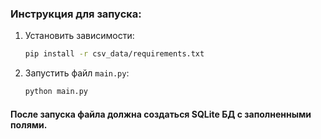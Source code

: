 ### Инструкция для запуска:

1. Установить зависимости:
    ```bash
    pip install -r csv_data/requirements.txt
    ```

2. Запустить файл `main.py`:
    ```bash
    python main.py
    ```

#### После запуска файла должна создаться SQLite БД с заполненными полями.